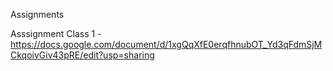 Assignments


Asssignment Class 1 - https://docs.google.com/document/d/1xgQqXfE0erqfhnubOT_Yd3qFdmSjMCkqoivGiv43pRE/edit?usp=sharing
